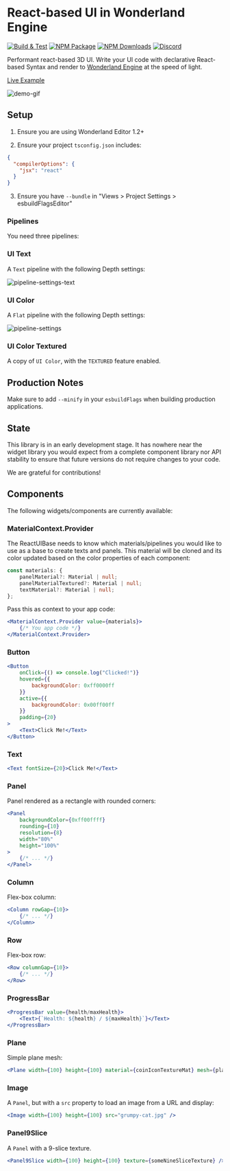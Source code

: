 # React-based UI in Wonderland Engine

[![Build & Test](https://github.com/WonderlandEngine/wonderland-react-ui/actions/workflows/npm-build.yml/badge.svg)](https://github.com/WonderlandEngine/wonderland-react-ui/actions/workflows/npm-build.yml)
[![NPM Package][npm]](https://www.npmjs.com/package/@wonderlandengine/react-ui)
[![NPM Downloads][npm-downloads]](https://img.shields.io/npm/dw/@wonderlandengine/react-ui)
[![Discord][discord]](https://discord.wonderlandengine.com)

Performant react-based 3D UI. Write your UI code with declarative React-based Syntax and render to
[Wonderland Engine](https://wonderlandengine.com/) at the speed of light.

[Live Example](https://wonderlandengine.github.io/wonderland-react-ui)

![demo-gif](https://github.com/WonderlandEngine/wonderland-react-ui/blob/main/images/react-ui-image-small.gif)

## Setup

1. Ensure you are using Wonderland Editor 1.2+

2. Ensure your project `tsconfig.json` includes:
```json
{
  "compilerOptions": {
    "jsx": "react"
  }
}
```
3. Ensure you have `--bundle` in "Views > Project Settings > esbuildFlagsEditor"

### Pipelines

You need three pipelines:

### UI Text

A `Text` pipeline with the following Depth settings:

![pipeline-settings-text](https://github.com/WonderlandEngine/wonderland-react-ui/blob/main/images/pipeline-settings-text.png)

### UI Color

A `Flat` pipeline with the following Depth settings:

![pipeline-settings](https://github.com/WonderlandEngine/wonderland-react-ui/blob/main/images/pipeline-settings.png)

### UI Color Textured

A copy of `UI Color`, with the `TEXTURED` feature enabled.


## Production Notes

Make sure to add `--minify` in your `esbuildFlags` when building production applications.

## State

This library is in an early development stage. It has nowhere near the widget library you would expect from
a complete component library nor API stability to ensure that future versions do not require changes to your code.

We are grateful for contributions!

## Components

The following widgets/components are currently available:

### MaterialContext.Provider

The ReactUIBase needs to know which materials/pipelines you would like to use as a base to create texts and panels.
This material will be cloned and its color updated based on the color properties of each component:

```ts
const materials: {
    panelMaterial?: Material | null;
    panelMaterialTextured?: Material | null;
    textMaterial?: Material | null;
};
```

Pass this as context to your app code:

```jsx
<MaterialContext.Provider value={materials}>
    {/* You app code */}
</MaterialContext.Provider>
```

### Button

```jsx
<Button
    onClick={() => console.log("Clicked!")}
    hovered={{
        backgroundColor: 0xff0000ff
    }}
    active={{
        backgroundColor: 0x00ff00ff
    }}
    padding={20}
>
    <Text>Click Me!</Text>
</Button>
```

### Text

```jsx
<Text fontSize={20}>Click Me!</Text>
```

### Panel

Panel rendered as a rectangle with rounded corners:

```jsx
<Panel
    backgroundColor={0xff00ffff}
    rounding={10}
    resolution={8}
    width="80%"
    height="100%"
>
    {/* ... */}
</Panel>
```

### Column

Flex-box column:

```jsx
<Column rowGap={10}>
    {/* ... */}
</Column>
```

### Row

Flex-box row:

```jsx
<Row columnGap={10}>
    {/* ... */}
</Row>
```

### ProgressBar

```jsx
<ProgressBar value={health/maxHealth}>
    <Text>{`Health: ${health} / ${maxHealth}`}</Text>
</ProgressBar>
```

### Plane

Simple plane mesh:

```jsx
<Plane width={100} height={100} material={coinIconTextureMat} mesh={planeMesh} />
```

### Image

A `Panel`, but with a `src` property to load an image from a URL and display:

```jsx
<Image width={100} height={100} src="grumpy-cat.jpg" />
```

### Panel9Slice

A `Panel` with a 9-slice texture.

```jsx
<Panel9Slice width={100} height={100} texture={someNineSliceTexture} />
```


[npm]: https://img.shields.io/npm/v/@wonderlandengine/react-ui
[npm-downloads]: https://img.shields.io/npm/dw/@wonderlandengine/react-ui
[discord]: https://img.shields.io/discord/669166325456699392
